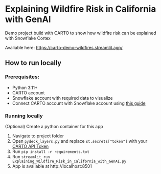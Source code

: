 # Explaining Wildfire Risk in California with GenAI
Demo project build with CARTO to show how wildfire risk can be explained with Snowflake Cortex

Avaliable here: https://carto-demo-wildfires.streamlit.app/

## How to run locally
### Prerequisites:
- Python 3.11+
- CARTO account
- Snowflake account with required data to visualize
- Connect CARTO account with Snowflake account using [this guide](https://docs.carto.com/carto-user-manual/connections/snowflake)

### Running locally
(Optional) Create a python container for this app

1. Navigate to project folder
2. Open `pydeck_layers.py` and replace `st.secrets["token"]` with your [CARTO API Token](https://docs.carto.com/carto-user-manual/developers/managing-credentials/api-access-tokens)
3. Run `pip install -r requirements.txt`
5. Run `streamlit run Explaining_Wildfire_Risk_in_California_with_GenAI.py`
6. App is available at http://localhost:8501
